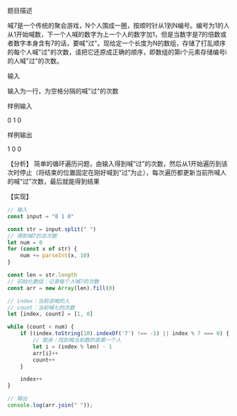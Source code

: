 题目描述

喊7是一个传统的聚会游戏，N个人围成一圈，按顺时针从1到N编号。编号为1的人从1开始喊数，下一个人喊的数字为上一个人的数字加1，但是当数字是7的倍数或者数字本身含有7的话，要喊"过"。现给定一个长度为N的数组，存储了打乱顺序的每个人喊"过"的次数，请把它还原成正确的顺序，即数组的第i个元素存储编号i的人喊"过"的次数。

输入

输入为一行，为空格分隔的喊"过"的次数

样例输入

0 1 0

样例输出

1 0 0

【分析】
简单的循环遍历问题，由输入得到喊“过”的次数，然后从1开始遍历到该次时停止（将结束的位置固定在刚好喊到“过”为止），每次遍历都更新当前所喊人的喊“过”次数，最后就能得到结果

【实现】

```js
// 输入
const input = "0 1 0"

const str = input.split(" ")
// 得到喊7的总次数
let num = 0
for (const x of str) {
    num += parseInt(x, 10)
}

const len = str.length
// 初始化数组：记录每个人喊7的次数
const arr = new Array(len).fill(0)

// index：当前该喊的人
// count：当前喊七的次数
let [index, count] = [1, 0]

while (count < num) {
    if ((index.toString(10).indexOf('7') !== -1) || index % 7 === 0) {
    	// 取余：找到喊当前数的是第一个人
        let i = (index % len) - 1
        arr[i]++
        count++
    }

    index++
}

// 输出
console.log(arr.join(" "));